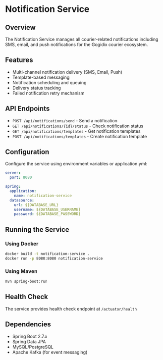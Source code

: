 # Notification Service

## Overview
The Notification Service manages all courier-related notifications including SMS, email, and push notifications for the Gogidix courier ecosystem.

## Features
- Multi-channel notification delivery (SMS, Email, Push)
- Template-based messaging
- Notification scheduling and queuing
- Delivery status tracking
- Failed notification retry mechanism

## API Endpoints
- `POST /api/notifications/send` - Send a notification
- `GET /api/notifications/{id}/status` - Check notification status
- `GET /api/notifications/templates` - Get notification templates
- `POST /api/notifications/templates` - Create notification template

## Configuration
Configure the service using environment variables or application.yml:

```yaml
server:
  port: 8080

spring:
  application:
    name: notification-service
  datasource:
    url: ${DATABASE_URL}
    username: ${DATABASE_USERNAME}
    password: ${DATABASE_PASSWORD}
```

## Running the Service

### Using Docker
```bash
docker build -t notification-service .
docker run -p 8080:8080 notification-service
```

### Using Maven
```bash
mvn spring-boot:run
```

## Health Check
The service provides health check endpoint at `/actuator/health`

## Dependencies
- Spring Boot 2.7.x
- Spring Data JPA
- MySQL/PostgreSQL
- Apache Kafka (for event messaging)